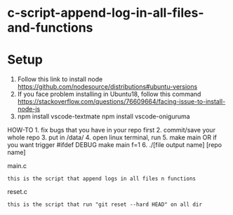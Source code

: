 # c-script-append-log-in-all-files-and-functions

# Setup
1. Follow this link to install node 
https://github.com/nodesource/distributions#ubuntu-versions
2. If you face problem installing in Ubuntu18, follow this command
https://stackoverflow.com/questions/76609664/facing-issue-to-install-node-js
3. npm install vscode-textmate
npm install vscode-oniguruma


HOW-TO 1. fix bugs that you have in your repo first 2. commit/save your whole repo 3. put in /data/ 4. open linux terminal, run 5. make main OR if you want trigger #ifdef DEBUG make main f=1 6. ./[file output name] [repo name]

main.c

    this is the script that append logs in all files n functions

reset.c

    this is the script that run "git reset --hard HEAD" on all dir
